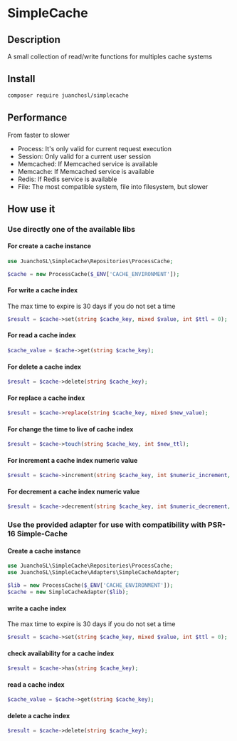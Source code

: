 # SimpleCache

## Description
A small collection of read/write functions for multiples cache systems

## Install
```bash
composer require juanchosl/simplecache
```

## Performance

From faster to slower

- Process: It's only valid for current request execution
- Session: Only valid for a current user session
- Memcached: If Memcached service is available
- Memcache: If Memcached service is available
- Redis: If Redis service is available
- File: The most compatible system, file into filesystem, but slower

## How use it

### Use directly one of the available libs

#### For create a cache instance
```php
use JuanchoSL\SimpleCache\Repositories\ProcessCache;

$cache = new ProcessCache($_ENV['CACHE_ENVIRONMENT']);
```
#### For write a cache index
The max time to expire is 30 days if you do not set a time
```php
$result = $cache->set(string $cache_key, mixed $value, int $ttl = 0);
```
#### For read a cache index
```php
$cache_value = $cache->get(string $cache_key);
```
#### For delete a cache index
```php
$result = $cache->delete(string $cache_key);
```
#### For replace a cache index
```php
$result = $cache->replace(string $cache_key, mixed $new_value);
```
#### For change the time to live of cache index
```php
$result = $cache->touch(string $cache_key, int $new_ttl);
```
#### For increment a cache index numeric value
```php
$result = $cache->increment(string $cache_key, int $numeric_increment, int $stating_value_if_not_exists = 0, int $ttl_if_not_exists = $max_ttl);
```
#### For decrement a cache index numeric value
```php
$result = $cache->decrement(string $cache_key, int $numeric_decrement, int $stating_value_if_not_exists = 0, int $ttl_if_not_exists = $max_ttl);
```

### Use the provided adapter for use with compatibility with PSR-16 Simple-Cache

#### Create a cache instance
```php
use JuanchoSL\SimpleCache\Repositories\ProcessCache;
use JuanchoSL\SimpleCache\Adapters\SimpleCacheAdapter;

$lib = new ProcessCache($_ENV['CACHE_ENVIRONMENT']);
$cache = new SimpleCacheAdapter($lib);
```
#### write a cache index
The max time to expire is 30 days if you do not set a time
```php
$result = $cache->set(string $cache_key, mixed $value, int $ttl = 0);
```
#### check availability for a cache index
```php
$result = $cache->has(string $cache_key);
```
#### read a cache index
```php
$cache_value = $cache->get(string $cache_key);
```
#### delete a cache index
```php
$result = $cache->delete(string $cache_key);
```